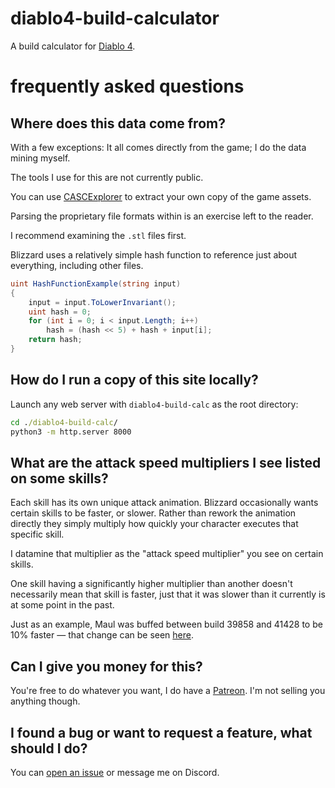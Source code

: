 # diablo4-build-calculator
A build calculator for [Diablo 4](https://diablo4.blizzard.com).

# frequently asked questions

## Where does this data come from?
With a few exceptions: It all comes directly from the game; I do the data mining myself.

The tools I use for this are not currently public.

You can use [CASCExplorer](https://github.com/WoW-Tools/CASCExplorer) to extract your own copy of the game assets.

Parsing the proprietary file formats within is an exercise left to the reader.

I recommend examining the ``.stl`` files first.

Blizzard uses a relatively simple hash function to reference just about everything, including other files.

```cs
uint HashFunctionExample(string input)
{
    input = input.ToLowerInvariant();
    uint hash = 0;
    for (int i = 0; i < input.Length; i++)
        hash = (hash << 5) + hash + input[i];
    return hash;
}
```

## How do I run a copy of this site locally?
Launch any web server with ``diablo4-build-calc`` as the root directory:
```bat
cd ./diablo4-build-calc/
python3 -m http.server 8000
```

## What are the attack speed multipliers I see listed on some skills?
Each skill has its own unique attack animation. Blizzard occasionally wants certain skills to be faster, or slower. Rather than rework the animation directly they simply multiply how quickly your character executes that specific skill.

I datamine that multiplier as the "attack speed multiplier" you see on certain skills.

One skill having a significantly higher multiplier than another doesn't necessarily mean that skill is faster, just that it was slower than it currently is at some point in the past.

Just as an example, Maul was buffed between build 39858 and 41428 to be 10% faster — that change can be seen [here](https://lothrik.github.io/diablo4-build-calc/history/39858-41428.html).

## Can I give you money for this?
You're free to do whatever you want, I do have a [Patreon](https://www.patreon.com/lothrik). I'm not selling you anything though.

## I found a bug or want to request a feature, what should I do?
You can [open an issue](https://github.com/Lothrik/diablo4-build-calc/issues/new) or message me on Discord.